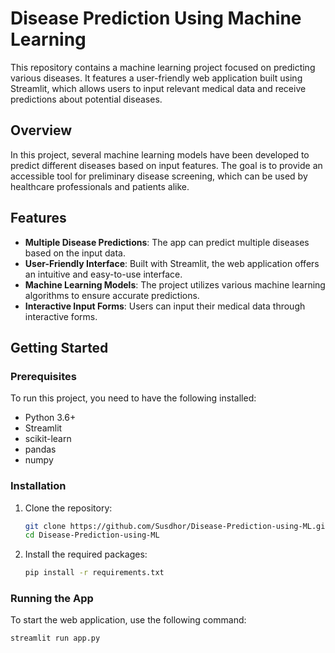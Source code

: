 
# Disease Prediction Using Machine Learning

This repository contains a machine learning project focused on predicting various diseases. It features a user-friendly web application built using Streamlit, which allows users to input relevant medical data and receive predictions about potential diseases.

## Overview

In this project, several machine learning models have been developed to predict different diseases based on input features. The goal is to provide an accessible tool for preliminary disease screening, which can be used by healthcare professionals and patients alike.

## Features

- **Multiple Disease Predictions**: The app can predict multiple diseases based on the input data.
- **User-Friendly Interface**: Built with Streamlit, the web application offers an intuitive and easy-to-use interface.
- **Machine Learning Models**: The project utilizes various machine learning algorithms to ensure accurate predictions.
- **Interactive Input Forms**: Users can input their medical data through interactive forms.

## Getting Started

### Prerequisites

To run this project, you need to have the following installed:

- Python 3.6+
- Streamlit
- scikit-learn
- pandas
- numpy

### Installation

1. Clone the repository:

    ```sh
    git clone https://github.com/Susdhor/Disease-Prediction-using-ML.git
    cd Disease-Prediction-using-ML
    ```

2. Install the required packages:

    ```sh
    pip install -r requirements.txt
    ```

### Running the App

To start the web application, use the following command:

```sh
streamlit run app.py
